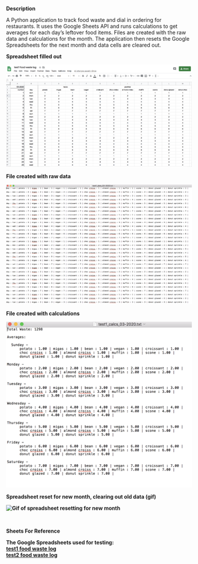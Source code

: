 <p><b>Description</b></p>
  <p>A Python application to track food waste and dial in ordering for restaurants. It uses the Google
  Sheets API and runs calculations to get averages for each day’s leftover food items. Files are
  created with the raw data and calculations for the month. The application then resets the Google
  Spreadsheets for the next month and data cells are cleared out.</p>

<b>
<p><b>Spreadsheet filled out</b></p>

![Image of spreadsheet filled out with data](sheet.png)

<b>
<p><b>File created with raw data</b></p>

![Image of text file with raw data from spreadsheet](raw-data.png)

<b>
<p><b>File created with calculations</b></p>

![Image of text file with calculations from spreadsheet](calcs.png)

<b>
<p><b>Spreadsheet reset for new month, clearing out old data (gif)</b></p>

![Gif of spreadsheet resetting for new month](reset.gif)


<br>
<p><b>Sheets For Reference</b></p>
  <p>The Google Spreadsheets used for testing:<br>
  <a href="https://docs.google.com/spreadsheets/d/1oBXPYKTmSMF_yq6YRhqE5N80OLWGAXwCFT0RRcJNk28/edit#gid=0">
  test1 food waste log</a><br>
  <a href="https://docs.google.com/spreadsheets/d/1M9qNOIab-WGT0FcifnXJDd6FCSdSnzgWndhGxytsfAc/edit#gid=0">
  test2 food waste log</a></p>

